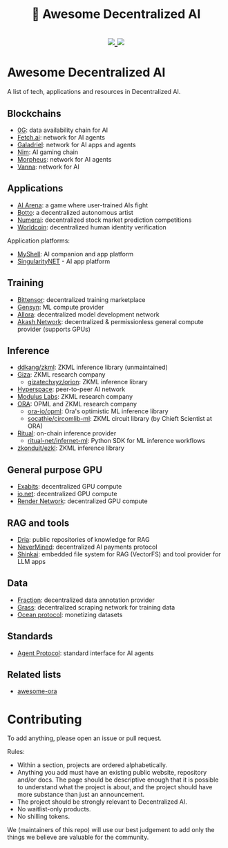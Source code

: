 <h1 align="center">
	🦾 Awesome Decentralized AI
	<p align="center">
		<a href="https://discord.com/invite/bHnFgSTKrP" target="_blank">
			<img src="https://img.shields.io/discord/1133675019478782072?label=Join%20Discord">
		</a>
		<a href="https://twitter.com/e2b_dev" target="_blank">
			<img src="https://img.shields.io/twitter/follow/Galadriel_AI">
		</a>
	</p>
</h1>


# Awesome Decentralized AI

A list of tech, applications and resources in Decentralized AI.

## Blockchains

* [0G](https://0g.ai/): data availability chain for AI
* [Fetch.ai](https://fetch.ai/): network for AI agents
* [Galadriel](https://galadriel.com/): network for AI apps and agents
* [Nim](https://nim.network/): AI gaming chain
* [Morpheus](https://github.com/MorpheusAIs/Docs): network for AI agents
* [Vanna](https://www.vannalabs.ai/): network for AI

## Applications
* [AI Arena](https://gtarena.super.site/): a game where user-trained AIs fight
* [Botto](https://twitter.com/bottoproject): a decentralized autonomous artist
* [Numerai](https://numer.ai/): decentralized stock market prediction competitions
* [Worldcoin](https://worldcoin.org/): decentralized human identity verification

Application platforms:

* [MyShell](https://myshell.ai/): AI companion and app platform
* [SingularityNET](https://singularitynet.io/) - AI app platform


## Training

* [Bittensor](https://bittensor.com/): decentralized training marketplace
* [Gensyn](https://www.gensyn.ai/): ML compute provider
* [Allora](https://www.allora.network/): decentralized model development network
* [Akash Network](https://akash.network): decentralized & permissionless general compute provider (supports GPUs)

## Inference

* [ddkang/zkml](https://github.com/ddkang/zkml): ZKML inference library (unmaintained)
* [Giza](https://www.gizatech.xyz/): ZKML research company
    * [gizatechxyz/orion](https://github.com/gizatechxyz/orion): ZKML inference library
* [Hyperspace](https://aios.network/): peer-to-peer AI network
* [Modulus Labs](https://www.modulus.xyz/): ZKML research company
* [ORA](https://www.ora.io/): OPML and ZKML research company
    * [ora-io/opml](https://github.com/ora-io/opml): Ora's optimistic ML inference library
    * [socathie/circomlib-ml](https://github.com/socathie/circomlib-ml): ZKML circuit library (by Chieft Scientist at ORA)
* [Ritual](https://docs.ritual.net/): on-chain inference provider
	* [ritual-net/infernet-ml](https://github.com/ritual-net/infernet-ml): Python SDK for ML inference workflows
* [zkonduit/ezkl](https://github.com/zkonduit/ezkl): ZKML inference library


## General purpose GPU

* [Exabits](https://www.exabits.ai/): decentralized GPU compute
* [io.net](https://io.net/): decentralized GPU compute
* [Render Network](https://rendernetwork.com/): decentralized GPU compute


## RAG and tools
* [Dria](https://dria.co/): public repositories of knowledge for RAG
* [NeverMined](https://nevermined.io/): decentralized AI payments protocol
* [Shinkai](https://www.shinkai.com/): embedded file system for RAG (VectorFS) and tool provider for LLM apps

## Data

* [Fraction](https://fractionai.xyz/): decentralized data annotation provider
* [Grass](https://www.getgrass.io/): decentralized scraping network for training data
* [Ocean protocol](https://oceanprotocol.com): monetizing datasets


## Standards

* [Agent Protocol](https://agentprotocol.ai/): standard interface for AI agents


## Related lists
* [awesome-ora](https://github.com/ora-io/awesome-ora)

# Contributing

To add anything, please open an issue or pull request.

Rules: 
* Within a section, projects are ordered alphabetically.
* Anything you add must have an existing public website, repository and/or docs. The page should be descriptive enough that it is possible to understand what the project is about, and the project should have more substance than just an announcement.
* The project should be strongly relevant to Decentralized AI.
* No waitlist-only products.
* No shilling tokens.

We (maintainers of this repo) will use our best judgement to add only the things we believe are valuable for the community.
